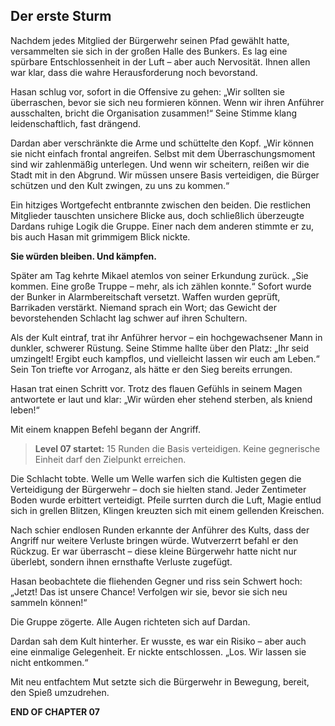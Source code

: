 ## Der erste Sturm

Nachdem jedes Mitglied der Bürgerwehr seinen Pfad gewählt hatte, versammelten sie sich in der großen Halle des Bunkers. Es lag eine spürbare Entschlossenheit in der Luft – aber auch Nervosität. Ihnen allen war klar, dass die wahre Herausforderung noch bevorstand.

Hasan schlug vor, sofort in die Offensive zu gehen: „Wir sollten sie überraschen, bevor sie sich neu formieren können. Wenn wir ihren Anführer ausschalten, bricht die Organisation zusammen!“ Seine Stimme klang leidenschaftlich, fast drängend.

Dardan aber verschränkte die Arme und schüttelte den Kopf. „Wir können sie nicht einfach frontal angreifen. Selbst mit dem Überraschungsmoment sind wir zahlenmäßig unterlegen. Und wenn wir scheitern, reißen wir die Stadt mit in den Abgrund. Wir müssen unsere Basis verteidigen, die Bürger schützen und den Kult zwingen, zu uns zu kommen.“

Ein hitziges Wortgefecht entbrannte zwischen den beiden. Die restlichen Mitglieder tauschten unsichere Blicke aus, doch schließlich überzeugte Dardans ruhige Logik die Gruppe. Einer nach dem anderen stimmte er zu, bis auch Hasan mit grimmigem Blick nickte.

**Sie würden bleiben. Und kämpfen.**

Später am Tag kehrte Mikael atemlos von seiner Erkundung zurück. „Sie kommen. Eine große Truppe – mehr, als ich zählen konnte.“
 Sofort wurde der Bunker in Alarmbereitschaft versetzt. Waffen wurden geprüft, Barrikaden verstärkt. Niemand sprach ein Wort; das Gewicht der bevorstehenden Schlacht lag schwer auf ihren Schultern.

Als der Kult eintraf, trat ihr Anführer hervor – ein hochgewachsener Mann in dunkler, schwerer Rüstung. Seine Stimme hallte über den Platz:
 „Ihr seid umzingelt! Ergibt euch kampflos, und vielleicht lassen wir euch am Leben.“
 Sein Ton triefte vor Arroganz, als hätte er den Sieg bereits errungen.

Hasan trat einen Schritt vor. Trotz des flauen Gefühls in seinem Magen antwortete er laut und klar:
 „Wir würden eher stehend sterben, als kniend leben!“

Mit einem knappen Befehl begann der Angriff.

> **Level 07 startet:** 15 Runden die Basis verteidigen. Keine gegnerische Einheit darf den Zielpunkt erreichen.

Die Schlacht tobte. Welle um Welle warfen sich die Kultisten gegen die Verteidigung der Bürgerwehr – doch sie hielten stand. Jeder Zentimeter Boden wurde erbittert verteidigt. Pfeile surrten durch die Luft, Magie entlud sich in grellen Blitzen, Klingen kreuzten sich mit einem gellenden Kreischen.

Nach schier endlosen Runden erkannte der Anführer des Kults, dass der Angriff nur weitere Verluste bringen würde. Wutverzerrt befahl er den Rückzug.
 Er war überrascht – diese kleine Bürgerwehr hatte nicht nur überlebt, sondern ihnen ernsthafte Verluste zugefügt.

Hasan beobachtete die fliehenden Gegner und riss sein Schwert hoch:
 „Jetzt! Das ist unsere Chance! Verfolgen wir sie, bevor sie sich neu sammeln können!“

Die Gruppe zögerte. Alle Augen richteten sich auf Dardan.

Dardan sah dem Kult hinterher. Er wusste, es war ein Risiko – aber auch eine einmalige Gelegenheit. Er nickte entschlossen.
 „Los. Wir lassen sie nicht entkommen.“

Mit neu entfachtem Mut setzte sich die Bürgerwehr in Bewegung, bereit, den Spieß umzudrehen.

**END OF CHAPTER 07**
